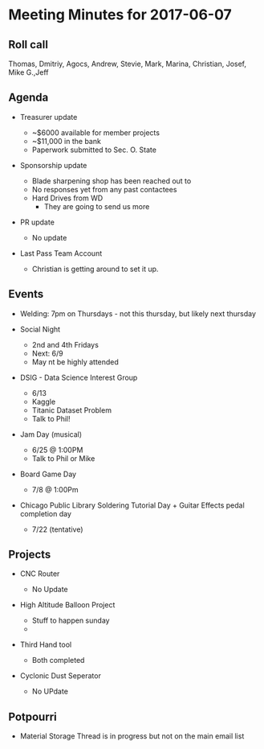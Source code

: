 Meeting Minutes for 2017-06-07
==============================

Roll call
---------
Thomas, Dmitriy, Agocs, Andrew, Stevie, Mark, Marina, Christian, Josef, Mike G.,Jeff


Agenda
------
- Treasurer update
  - ~$6000 available for member projects
  - ~$11,000 in the bank
  - Paperwork submitted to Sec. O. State

- Sponsorship update
  - Blade sharpening shop has been reached out to
  - No responses yet from any past contactees
  - Hard Drives from WD
    - They are going to send us more

- PR update
  - No update

- Last Pass Team Account
  - Christian is getting around to set it up.  
 

 
 

Events
------
- Welding: 7pm on Thursdays - not this thursday, but likely next thursday

- Social Night
  - 2nd and 4th Fridays
  - Next: 6/9
  - May nt be highly attended

- DSIG - Data Science Interest Group
  - 6/13
  - Kaggle
  - Titanic Dataset Problem
  - Talk to Phil!

- Jam Day (musical)
  - 6/25 @ 1:00PM
  - Talk to Phil or Mike
 
- Board Game Day
  - 7/8 @ 1:00Pm

- Chicago Public Library Soldering Tutorial Day + Guitar Effects pedal completion day
  - 7/22 (tentative)


Projects
--------
- CNC Router
  - No Update
  
- High Altitude Balloon Project
  - Stuff to happen sunday
  - 
  
- Third Hand tool
  - Both completed

- Cyclonic Dust Seperator
  - No UPdate

Potpourri
---------
- Material Storage Thread is in progress but not on the main email list
















